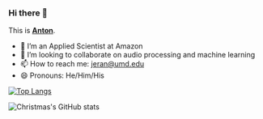 ### Hi there 👋

This is **[Anton](https://anton-jeran.github.io/antonjeran.github.io/)**. 

- 🔭 I’m an Applied Scientist at Amazon
- 👯 I’m looking to collaborate on audio processing and machine learning
- 📫 How to reach me: jeran@umd.edu
- 😄 Pronouns: He/Him/His




[![Top Langs](https://github-readme-stats.vercel.app/api/top-langs/?username=anton-jeran&layout=compact)](https://github.com/Christmas/github-readme-stats)


![Christmas's GitHub stats](https://github-readme-stats.vercel.app/api?username=anton-jeran&show_icons=true&theme=tokyonight)

